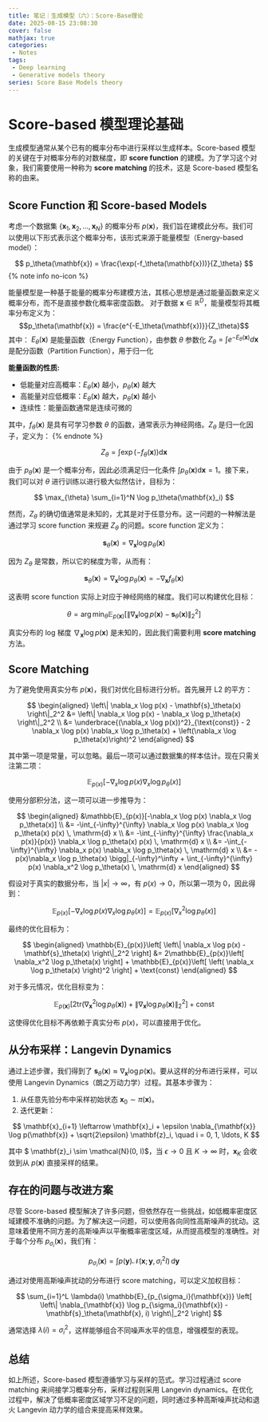 ```yaml
---
title: 笔记｜生成模型（六）：Score-Base理论
date: 2025-08-15 23:08:30
cover: false
mathjax: true
categories:
 - Notes
tags:
 - Deep learning
 - Generative models theory
series: Score Base Models theory
---
```


# Score-based 模型理论基础

生成模型通常从某个已有的概率分布中进行采样以生成样本。Score-based 模型的关键在于对概率分布的对数梯度，即 **score function** 的建模。为了学习这个对象，我们需要使用一种称为 **score matching** 的技术，这是 Score-based 模型名称的由来。

## Score Function 和 Score-based Models

考虑一个数据集 $\{\mathbf{x}_1, \mathbf{x}_2, \ldots, \mathbf{x}_N\}$ 的概率分布 $p(\mathbf{x})$，我们旨在建模此分布。我们可以使用以下形式表示这个概率分布，该形式来源于能量模型（Energy-based model）：

$$
p_\theta(\mathbf{x}) = \frac{\exp(-f_\theta(\mathbf{x}))}{Z_\theta}
$$
{% note info no-icon %}

能量模型是一种基于能量的概率分布建模方法，其核心思想是通过能量函数来定义概率分布，而不是直接参数化概率密度函数。
对于数据 $\mathbf{x} \in \mathbb{R}^D$，能量模型将其概率分布定义为：
$$p_\theta(\mathbf{x}) = \frac{e^{-E_\theta(\mathbf{x})}}{Z_\theta}$$
其中：
$E_\theta(\mathbf{x})$ 是能量函数（Energy Function），由参数 $\theta$ 参数化
$Z_\theta = \int e^{-E_\theta(\mathbf{x})} d\mathbf{x}$ 是配分函数（Partition Function），用于归一化

**能量函数的性质:**

 - 低能量对应高概率：$E_\theta(\mathbf{x})$ 越小，$p_\theta(\mathbf{x})$ 越大
 - 高能量对应低概率：$E_\theta(\mathbf{x})$ 越大，$p_\theta(\mathbf{x})$ 越小
 - 连续性：能量函数通常是连续可微的

其中，$f_\theta(\mathbf{x})$ 是具有可学习参数 $\theta$ 的函数，通常表示为神经网络。$Z_\theta$ 是归一化因子，定义为：
{% endnote %}


$$
Z_\theta = \int \exp(-f_\theta(\mathbf{x})) \mathrm{d} \mathbf{x}
$$

由于 $p_\theta(\mathbf{x})$ 是一个概率分布，因此必须满足归一化条件 $\int p_\theta(\mathbf{x}) \mathrm{d} \mathbf{x} = 1$。接下来，我们可以对 $\theta$ 进行训练以进行极大似然估计，目标为：

$$
\max_{\theta} \sum_{i=1}^N \log p_\theta(\mathbf{x}_i)
$$

然而，$Z_\theta$ 的确切值通常是未知的，尤其是对于任意分布。这一问题的一种解法是通过学习 score function 来规避 $Z_\theta$ 的问题。score function 定义为：

$$
\mathbf{s}_\theta(\mathbf{x}) = \nabla_\mathbf{x} \log p_\theta(\mathbf{x})
$$

因为 $Z_\theta$ 是常数，所以它的梯度为零，从而有：

$$
\mathbf{s}_\theta(\mathbf{x}) = \nabla_\mathbf{x} \log p_\theta(\mathbf{x}) = -\nabla_\mathbf{x} f_\theta(\mathbf{x})
$$

这表明 score function 实际上对应于神经网络的梯度。我们可以构建优化目标：

$$
\theta = \arg\min_{\theta} \mathbb{E}_{p(\mathbf{x})}\left[ \left\| \nabla_\mathbf{x} \log p(\mathbf{x}) - \mathbf{s}_\theta(\mathbf{x}) \right\|_2^2 \right]
$$

真实分布的 log 梯度 $\nabla_\mathbf{x} \log p(\mathbf{x})$ 是未知的，因此我们需要利用 **score matching** 方法。

## Score Matching

为了避免使用真实分布 $p(\mathbf{x})$，我们对优化目标进行分析。首先展开 L2 的平方：

$$
\begin{aligned}
\left\| \nabla_x \log p(x) - \mathbf{s}_\theta(x) \right\|_2^2 &= \left\| \nabla_x \log p(x) - \nabla_x \log p_\theta(x) \right\|_2^2 \\
&= \underbrace{(\nabla_x \log p(x))^2}_{\text{const}} - 2 \nabla_x \log p(x) \nabla_x \log p_\theta(x) + \left(\nabla_x \log p_\theta(x)\right)^2
\end{aligned}
$$

其中第一项是常量，可以忽略。最后一项可以通过数据集的样本估计。现在只需关注第二项：

$$
\mathbb{E}_{p(x)}[-\nabla_x \log p(x) \nabla_x \log p_\theta(x)] 
$$

使用分部积分法，这一项可以进一步推导为：

$$
\begin{aligned}
&\mathbb{E}_{p(x)}[-\nabla_x \log p(x) \nabla_x \log p_\theta(x)] \\
&= -\int_{-\infty}^{\infty} \nabla_x \log p(x) \nabla_x \log p_\theta(x) p(x) \, \mathrm{d} x \\
&= -\int_{-\infty}^{\infty} \frac{\nabla_x p(x)}{p(x)} \nabla_x \log p_\theta(x) p(x) \, \mathrm{d} x \\
&= -\int_{-\infty}^{\infty} \nabla_x p(x) \nabla_x \log p_\theta(x) \, \mathrm{d} x \\
&= -p(x)\nabla_x \log p_\theta(x) \bigg|_{-\infty}^\infty + \int_{-\infty}^{\infty} p(x) \nabla_x^2 \log p_\theta(x) \, \mathrm{d} x
\end{aligned}
$$

假设对于真实的数据分布，当 $|x| \rightarrow \infty$，有 $p(x) \rightarrow 0$，所以第一项为 0，因此得到：

$$
\mathbb{E}_{p(x)}[-\nabla_x \log p(x) \nabla_x \log p_\theta(x)] = \mathbb{E}_{p(x)}[\nabla_x^2 \log p_\theta(x)]
$$

最终的优化目标为：

$$
\begin{aligned}
\mathbb{E}_{p(x)}\left[ \left\| \nabla_x \log p(x) - \mathbf{s}_\theta(x) \right\|_2^2 \right] &= 2\mathbb{E}_{p(x)}\left[ \nabla_x^2 \log p_\theta(x) \right] + \mathbb{E}_{p(x)}\left[ \left( \nabla_x \log p_\theta(x) \right)^2 \right] + \text{const}
\end{aligned}
$$

对于多元情况，优化目标变为：

$$
\mathbb{E}_{p(\mathbf{x})} \left[ 2 \mathrm{tr}(\nabla_{\mathbf{x}}^2 \log p_\theta(\mathbf{x})) + \left\| \nabla_{\mathbf{x}} \log p_\theta(\mathbf{x}) \right\|_2^2 \right] + \text{const}
$$

这使得优化目标不再依赖于真实分布 $p(x)$，可以直接用于优化。

## 从分布采样：Langevin Dynamics

通过上述步骤，我们得到了 $\mathbf{s}_\theta(\mathbf{x}) \approx \nabla_\mathbf{x} \log p(\mathbf{x})$。要从这样的分布进行采样，可以使用 Langevin Dynamics（朗之万动力学）过程。其基本步骤为：

1. 从任意先验分布中采样初始状态 $\mathbf{x}_0 \sim \pi(\mathbf{x})$。
2. 迭代更新：

$$
\mathbf{x}_{i+1} \leftarrow \mathbf{x}_i + \epsilon \nabla_{\mathbf{x}} \log p(\mathbf{x}) + \sqrt{2\epsilon} \mathbf{z}_i, \quad i = 0, 1, \ldots, K
$$

其中 $ \mathbf{z}_i \sim \mathcal{N}(0, I)$，当 $\epsilon \rightarrow 0$ 且 $K \rightarrow \infty$ 时，$\mathbf{x}_K$ 会收敛到从 $p(\mathbf{x})$ 直接采样的结果。

## 存在的问题与改进方案

尽管 Score-based 模型解决了许多问题，但依然存在一些挑战，如低概率密度区域建模不准确的问题。为了解决这一问题，可以使用各向同性高斯噪声的扰动。这意味着使用不同方差的高斯噪声以平衡概率密度区域，从而提高模型的准确性。对于每个分布 $p_{\sigma_i}(\mathbf{x})$，我们有：

$$
p_{\sigma_i}(\mathbf{x}) = \int p(\mathbf{y}) \mathcal{N}(\mathbf{x}; \mathbf{y}, \sigma_i^2 I) \, \mathrm{d} \mathbf{y}
$$

通过对使用高斯噪声扰动的分布进行 score matching，可以定义加权目标：

$$
\sum_{i=1}^L \lambda(i) \mathbb{E}_{p_{\sigma_i}(\mathbf{x})} \left[ \left\| \nabla_{\mathbf{x}} \log p_{\sigma_i}(\mathbf{x}) - \mathbf{s}_\theta(\mathbf{x}, i) \right\|_2^2 \right]
$$

通常选择 $\lambda(i) = \sigma_i^2$，这样能够组合不同噪声水平的信息，增强模型的表现。

## 总结

如上所述，Score-based 模型遵循学习与采样的范式。学习过程通过 score matching 来间接学习概率分布，采样过程则采用 Langevin dynamics。在优化过程中，解决了低概率密度区域学习不足的问题，同时通过多种高斯噪声扰动和退火 Langevin 动力学的组合来提高采样效果。


